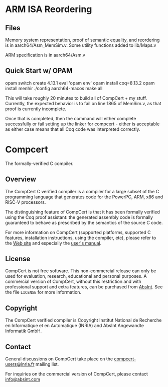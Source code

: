 # ARM ISA Reordering


## Files
Memory system representation, proof of semantic equality, and reordering is in aarch64/Asm_MemSim.v. Some utility functions added to lib/Maps.v

ARM specification is in aarch64/Asm.v
## Quick Start w/ OPAM

opam switch create 4.13.1
eval 'opam env'
opam install coq=8.13.2
opam install menhir
./config aarch64-macos
make all

This will take roughly 20 minutes to build all of CompCert + my stuff. 
Currently, the expected behavior is to fail on line 1865 of MemSim.v, as that proof is currently incomplete.

Once that is completed, then the command will either complete successfully or fail setting up the linker for compcert - either is acceptable as either case means that all Coq code was interpreted correctly.



# Compcert
The formally-verified C compiler.


## Overview
The CompCert C verified compiler is a compiler for a large subset of the
C programming language that generates code for the PowerPC, ARM, x86 and
RISC-V processors.

The distinguishing feature of CompCert is that it has been formally
verified using the Coq proof assistant: the generated assembly code is
formally guaranteed to behave as prescribed by the semantics of the
source C code.

For more information on CompCert (supported platforms, supported C
features, installation instructions, using the compiler, etc), please
refer to the [Web site](https://compcert.org/) and especially
the [user's manual](https://compcert.org/man/).

## License
CompCert is not free software.  This non-commercial release can only
be used for evaluation, research, educational and personal purposes.
A commercial version of CompCert, without this restriction and with
professional support and extra features, can be purchased from
[AbsInt](https://www.absint.com).  See the file `LICENSE` for more
information.

## Copyright
The CompCert verified compiler is Copyright Institut National de
Recherche en Informatique et en Automatique (INRIA) and 
AbsInt Angewandte Informatik GmbH.


## Contact
General discussions on CompCert take place on the
[compcert-users@inria.fr](https://sympa.inria.fr/sympa/info/compcert-users)
mailing list.

For inquiries on the commercial version of CompCert, please contact
info@absint.com
